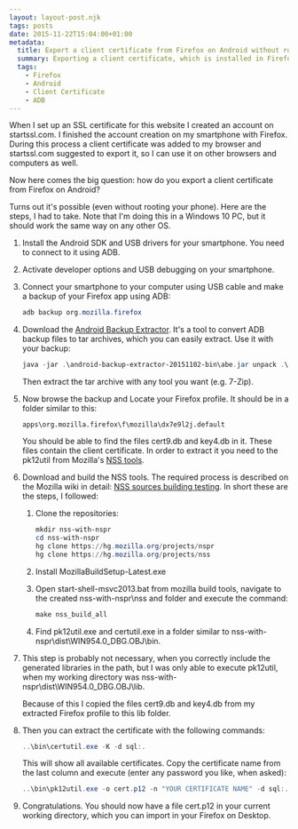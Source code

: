 ```yaml
---
layout: layout-post.njk
tags: posts
date: 2015-11-22T15:04:00+01:00
metadata:
  title: Export a client certificate from Firefox on Android without root
  summary: Exporting a client certificate, which is installed in Firefox on an Android phone can be difficult. Especially when you need the private key and your phone is not rooted. Here's a way.
  tags:
    - Firefox
    - Android
    - Client Certificate
    - ADB
---
```


When I set up an SSL certificate for this website I created an account on startssl.com.
I finished the account creation on my smartphone with Firefox. During this process a
client certificate was added to my browser and startssl.com suggested to export it, so
I can use it on other browsers and computers as well.

Now here comes the big question: how do you export a client certificate from Firefox on
Android?

Turns out it's possible (even without rooting your phone). Here are the steps, I had to
take. Note that I'm doing this in a Windows 10 PC, but it should work the same way on any
other OS.

1.  Install the Android SDK and USB drivers for your smartphone. You need to connect to
    it using ADB.

1.  Activate developer options and USB debugging on your smartphone.

1.  Connect your smartphone to your computer using USB cable and make a backup of your
    Firefox app using ADB:

    ```powershell
    adb backup org.mozilla.firefox
    ```

1.  Download the [Android Backup Extractor](https://sourceforge.net/projects/adbextractor/).
    It's a tool to convert ADB backup files to tar archives, which you can easily extract.
    Use it with your backup:

    ```powershell
    java -jar .\android-backup-extractor-20151102-bin\abe.jar unpack .\backup.ab .\backup.tar
    ```

    Then extract the tar archive with any tool you want (e.g. 7-Zip).

1.  Now browse the backup and Locate your Firefox profile. It should be in a folder similar to this:

    ```
    apps\org.mozilla.firefox\f\mozilla\dx7e9l2j.default
    ```

    You should be able to find the files cert9.db and key4.db in it. These files contain the
    client certificate. In order to extract it you need to the pk12util from Mozilla's
    [NSS tools](https://developer.mozilla.org/en-US/docs/Mozilla/Projects/NSS#Tools.2C_testing.2C_and_other_technical_details).

1.  Download and build the NSS tools. The required process is described on the Mozilla wiki in
    detail: [NSS sources building testing](https://developer.mozilla.org/en-US/docs/Mozilla/Projects/NSS/NSS_Sources_Building_Testing).
    In short these are the steps, I followed:

    1.  Clone the repositories:

        ```powershell
        mkdir nss-with-nspr
        cd nss-with-nspr
        hg clone https://hg.mozilla.org/projects/nspr
        hg clone https://hg.mozilla.org/projects/nss
        ```

    1.  Install MozillaBuildSetup-Latest.exe

    1.  Open start-shell-msvc2013.bat from mozilla build tools, navigate to the created nss-with-nspr\nss
        and folder and execute the command:

        ```powershell
        make nss_build_all
        ```

    1.  Find pk12util.exe and certutil.exe in a folder similar to nss-with-nspr\dist\WIN954.0_DBG.OBJ\bin.

1.  This step is probably not necessary, when you correctly include the generated libraries in the path,
    but I was only able to execute pk12util, when my working directory was nss-with-nspr\dist\WIN954.0_DBG.OBJ\lib.

    Because of this I copied the files cert9.db and key4.db from my extracted Firefox profile to this
    lib folder.

1.  Then you can extract the certificate with the following commands:

    ```powershell
    ..\bin\certutil.exe -K -d sql:.
    ```

    This will show all available certificates. Copy the certificate name from the last column and
    execute (enter any password you like, when asked):

    ```powershell
    ..\bin\pk12util.exe -o cert.p12 -n "YOUR CERTIFICATE NAME" -d sql:.
    ```

1.  Congratulations. You should now have a file cert.p12 in your current working directory, which you
    can import in your Firefox on Desktop.
